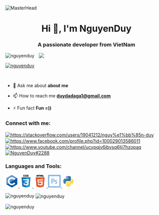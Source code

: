 ![MasterHead](https://thumbs.gfycat.com/BlandAdorableFlyinglemur-max-1mb.gif)
<h1 align="center">Hi 👋, I'm NguyenDuy</h1>
<h3 align="center">A passionate developer from VietNam</h3>
<img align="right" alt"Yourname" width="400" src="https://i.pinimg.com/originals/b1/76/7a/b1767a9e6aeb814387bc69bca5171484.gif">

<p align="left"> <img src="https://komarev.com/ghpvc/?username=nguyenduy&label=Profile%20views&color=0e75b6&style=flat" alt="nguyenduy" /> </p>

<p align="left"> <a href="https://github.com/ryo-ma/github-profile-trophy"><img src="https://github-profile-trophy.vercel.app/?username=nguyenduy" alt="nguyenduy" /></a> </p>

<p align="left"> <a href="https://twitter.com/" target="blank"><img src="https://img.shields.io/twitter/follow/?logo=twitter&style=for-the-badge" alt="" /></a> </p>

- 💬 Ask me about **about me**

- 📫 How to reach me **duydadaga1@gmail.com**

- ⚡ Fun fact **Fun =))**

<h3 align="left">Connect with me:</h3>
<p align="left">
<a href="https://stackoverflow.com/users/https://stackoverflow.com/users/19041212/nguy%e1%bb%85n-duy" target="blank"><img align="center" src="https://raw.githubusercontent.com/rahuldkjain/github-profile-readme-generator/master/src/images/icons/Social/stack-overflow.svg" alt="https://stackoverflow.com/users/19041212/nguy%e1%bb%85n-duy" height="30" width="40" /></a>
<a href="https://fb.com/https://www.facebook.com/profile.php?id=100029013586011" target="blank"><img align="center" src="https://raw.githubusercontent.com/rahuldkjain/github-profile-readme-generator/master/src/images/icons/Social/facebook.svg" alt="https://www.facebook.com/profile.php?id=100029013586011" height="30" width="40" /></a>
<a href="https://www.youtube.com/c/https://www.youtube.com/channel/ucypqjv6ibysq6lji7hzopaq" target="blank"><img align="center" src="https://raw.githubusercontent.com/rahuldkjain/github-profile-readme-generator/master/src/images/icons/Social/youtube.svg" alt="https://www.youtube.com/channel/ucypqjv6ibysq6lji7hzopaq" height="30" width="40" /></a>
<a href="https://discord.gg/NguyenDuy#2288" target="blank"><img align="center" src="https://raw.githubusercontent.com/rahuldkjain/github-profile-readme-generator/master/src/images/icons/Social/discord.svg" alt="NguyenDuy#2288" height="30" width="40" /></a>
</p>

<h3 align="left">Languages and Tools:</h3>
<p align="left"> <a href="https://www.cprogramming.com/" target="_blank" rel="noreferrer"> <img src="https://raw.githubusercontent.com/devicons/devicon/master/icons/c/c-original.svg" alt="c" width="40" height="40"/> </a> <a href="https://www.w3schools.com/css/" target="_blank" rel="noreferrer"> <img src="https://raw.githubusercontent.com/devicons/devicon/master/icons/css3/css3-original-wordmark.svg" alt="css3" width="40" height="40"/> </a> <a href="https://www.w3.org/html/" target="_blank" rel="noreferrer"> <img src="https://raw.githubusercontent.com/devicons/devicon/master/icons/html5/html5-original-wordmark.svg" alt="html5" width="40" height="40"/> </a> <a href="https://www.photoshop.com/en" target="_blank" rel="noreferrer"> <img src="https://raw.githubusercontent.com/devicons/devicon/master/icons/photoshop/photoshop-line.svg" alt="photoshop" width="40" height="40"/> </a> <a href="https://www.python.org" target="_blank" rel="noreferrer"> <img src="https://raw.githubusercontent.com/devicons/devicon/master/icons/python/python-original.svg" alt="python" width="40" height="40"/> </a> </p>

<p><img align="left" src="https://github-readme-stats.vercel.app/api/top-langs?username=nguyenduy&show_icons=true&locale=en&layout=compact" alt="nguyenduy" /></p>

<p>&nbsp;<img align="center" src="https://github-readme-stats.vercel.app/api?username=nguyenduy&show_icons=true&locale=en" alt="nguyenduy" /></p>

<p><img align="center" src="https://github-readme-streak-stats.herokuapp.com/?user=nguyenduy&" alt="nguyenduy" /></p>
